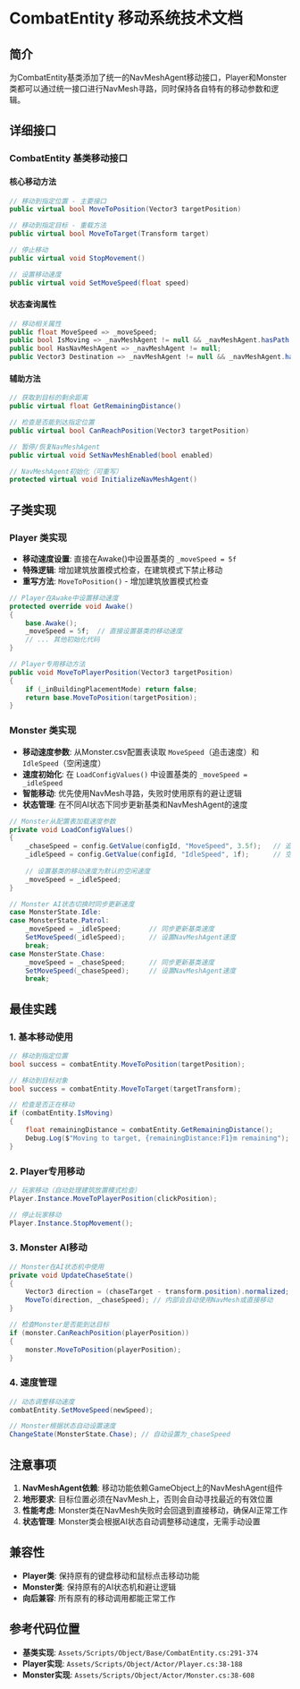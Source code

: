 # CombatEntity 移动系统技术文档

## 简介
为CombatEntity基类添加了统一的NavMeshAgent移动接口，Player和Monster类都可以通过统一接口进行NavMesh寻路，同时保持各自特有的移动参数和逻辑。

## 详细接口

### CombatEntity 基类移动接口

#### 核心移动方法
```csharp
// 移动到指定位置 - 主要接口
public virtual bool MoveToPosition(Vector3 targetPosition)

// 移动到指定目标 - 重载方法
public virtual bool MoveToTarget(Transform target)

// 停止移动
public virtual void StopMovement()

// 设置移动速度
public virtual void SetMoveSpeed(float speed)
```

#### 状态查询属性
```csharp
// 移动相关属性
public float MoveSpeed => _moveSpeed;
public bool IsMoving => _navMeshAgent != null && _navMeshAgent.hasPath && _navMeshAgent.remainingDistance > 0.1f;
public bool HasNavMeshAgent => _navMeshAgent != null;
public Vector3 Destination => _navMeshAgent != null && _navMeshAgent.hasPath ? _navMeshAgent.destination : transform.position;
```

#### 辅助方法
```csharp
// 获取到目标的剩余距离
public virtual float GetRemainingDistance()

// 检查是否能到达指定位置
public virtual bool CanReachPosition(Vector3 targetPosition)

// 暂停/恢复NavMeshAgent
public virtual void SetNavMeshEnabled(bool enabled)

// NavMeshAgent初始化（可重写）
protected virtual void InitializeNavMeshAgent()
```

## 子类实现

### Player 类实现
- **移动速度设置**: 直接在Awake()中设置基类的 `_moveSpeed = 5f`
- **特殊逻辑**: 增加建筑放置模式检查，在建筑模式下禁止移动
- **重写方法**: `MoveToPosition()` - 增加建筑放置模式检查

```csharp
// Player在Awake中设置移动速度
protected override void Awake()
{
    base.Awake();
    _moveSpeed = 5f;  // 直接设置基类的移动速度
    // ... 其他初始化代码
}

// Player专用移动方法
public void MoveToPlayerPosition(Vector3 targetPosition)
{
    if (_inBuildingPlacementMode) return false;
    return base.MoveToPosition(targetPosition);
}
```

### Monster 类实现
- **移动速度参数**: 从Monster.csv配置表读取 `MoveSpeed`（追击速度）和 `IdleSpeed`（空闲速度）
- **速度初始化**: 在 `LoadConfigValues()` 中设置基类的 `_moveSpeed = _idleSpeed`
- **智能移动**: 优先使用NavMesh寻路，失败时使用原有的避让逻辑
- **状态管理**: 在不同AI状态下同步更新基类和NavMeshAgent的速度

```csharp
// Monster从配置表加载速度参数
private void LoadConfigValues()
{
    _chaseSpeed = config.GetValue(configId, "MoveSpeed", 3.5f);   // 追击速度
    _idleSpeed = config.GetValue(configId, "IdleSpeed", 1f);      // 空闲速度
    
    // 设置基类的移动速度为默认的空闲速度
    _moveSpeed = _idleSpeed;
}

// Monster AI状态切换时同步更新速度
case MonsterState.Idle:
case MonsterState.Patrol:
    _moveSpeed = _idleSpeed;       // 同步更新基类速度
    SetMoveSpeed(_idleSpeed);      // 设置NavMeshAgent速度
    break;
case MonsterState.Chase:
    _moveSpeed = _chaseSpeed;      // 同步更新基类速度
    SetMoveSpeed(_chaseSpeed);     // 设置NavMeshAgent速度
    break;
```

## 最佳实践

### 1. 基本移动使用
```csharp
// 移动到指定位置
bool success = combatEntity.MoveToPosition(targetPosition);

// 移动到目标对象
bool success = combatEntity.MoveToTarget(targetTransform);

// 检查是否正在移动
if (combatEntity.IsMoving)
{
    float remainingDistance = combatEntity.GetRemainingDistance();
    Debug.Log($"Moving to target, {remainingDistance:F1}m remaining");
}
```

### 2. Player专用移动
```csharp
// 玩家移动（自动处理建筑放置模式检查）
Player.Instance.MoveToPlayerPosition(clickPosition);

// 停止玩家移动
Player.Instance.StopMovement();
```

### 3. Monster AI移动
```csharp
// Monster在AI状态机中使用
private void UpdateChaseState()
{
    Vector3 direction = (chaseTarget - transform.position).normalized;
    MoveTo(direction, _chaseSpeed); // 内部会自动使用NavMesh或直接移动
}

// 检查Monster是否能到达目标
if (monster.CanReachPosition(playerPosition))
{
    monster.MoveToPosition(playerPosition);
}
```

### 4. 速度管理
```csharp
// 动态调整移动速度
combatEntity.SetMoveSpeed(newSpeed);

// Monster根据状态自动设置速度
ChangeState(MonsterState.Chase); // 自动设置为_chaseSpeed
```

## 注意事项

1. **NavMeshAgent依赖**: 移动功能依赖GameObject上的NavMeshAgent组件
2. **地形要求**: 目标位置必须在NavMesh上，否则会自动寻找最近的有效位置
3. **性能考虑**: Monster类在NavMesh失败时会回退到直接移动，确保AI正常工作
4. **状态管理**: Monster类会根据AI状态自动调整移动速度，无需手动设置

## 兼容性
- **Player类**: 保持原有的键盘移动和鼠标点击移动功能
- **Monster类**: 保持原有的AI状态机和避让逻辑
- **向后兼容**: 所有原有的移动调用都能正常工作

## 参考代码位置
- **基类实现**: `Assets/Scripts/Object/Base/CombatEntity.cs:291-374`
- **Player实现**: `Assets/Scripts/Object/Actor/Player.cs:38-188`
- **Monster实现**: `Assets/Scripts/Object/Actor/Monster.cs:38-608` 